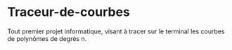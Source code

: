 # Traceur-de-courbes
Tout premier projet informatique, visant à tracer sur le terminal les courbes de polynômes de degrés n. 
